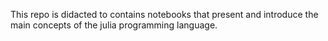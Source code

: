 This repo is didacted to contains notebooks that present and introduce the main concepts of the julia programming language.
